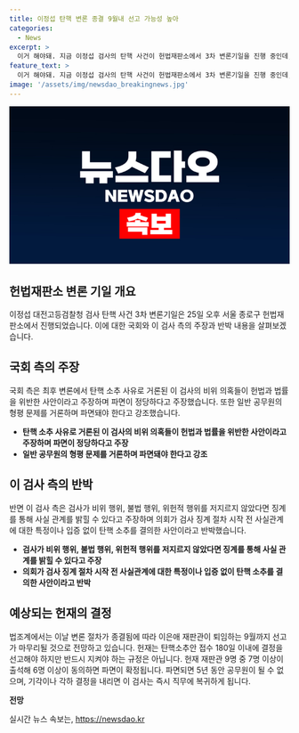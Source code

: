 ```yaml
---
title: 이정섭 탄핵 변론 종결 9월내 선고 가능성 높아
categories:
  - News
excerpt: >
  이거 해야돼. 지금 이정섭 검사의 탄핵 사건이 헌법재판소에서 3차 변론기일을 진행 중인데, 국회는 이 검사가 법과 헌법을 위반했으며, 비위 의혹 등의 이유로 탄핵을 요구하고 있어. 반면 이 검사 측은 사실 관계에 대한 입증 없이 탄핵 소추가 결의되어 직무가 정지된 것에 반박하고 있어. 이러한 논쟁 속에서 헌재는 결정을 선고하게 될 것으로 예상되고, 이 결과에 따라 이 검사의 직무복귀 또는 파면이 결정될 전망이다.
feature_text: >
  이거 해야돼. 지금 이정섭 검사의 탄핵 사건이 헌법재판소에서 3차 변론기일을 진행 중인데, 국회는 이 검사가 법과 헌법을 위반했으며, 비위 의혹 등의 이유로 탄핵을 요구하고 있어. 반면 이 검사 측은 사실 관계에 대한 입증 없이 탄핵 소추가 결의되어 직무가 정지된 것에 반박하고 있어. 이러한 논쟁 속에서 헌재는 결정을 선고하게 될 것으로 예상되고, 이 결과에 따라 이 검사의 직무복귀 또는 파면이 결정될 전망이다.
image: '/assets/img/newsdao_breakingnews.jpg'
---
```


<p><img src="/assets/img/newsdao_breakingnews.jpg" alt="implanttips 속보" /></p>

<h2 data-ke-size="size26">헌법재판소 변론 기일 개요</h2>

<p data-ke-size="size16">이정섭 대전고등검찰청 검사 탄핵 사건 3차 변론기일은 25일 오후 서울 종로구 헌법재판소에서 진행되었습니다. 이에 대한 국회와 이 검사 측의 주장과 반박 내용을 살펴보겠습니다.</p>

<h2 data-ke-size="size26">국회 측의 주장</h2>

<p data-ke-size="size16">국회 측은 최후 변론에서 탄핵 소추 사유로 거론된 이 검사의 비위 의혹들이 헌법과 법률을 위반한 사안이라고 주장하며 파면이 정당하다고 주장했습니다. 또한 일반 공무원의 형평 문제를 거론하며 파면돼야 한다고 강조했습니다.</p>

<ul>
  <li><b>탄핵 소추 사유로 거론된 이 검사의 비위 의혹들이 헌법과 법률을 위반한 사안이라고 주장하며 파면이 정당하다고 주장</b></li>
  <li><b>일반 공무원의 형평 문제를 거론하며 파면돼야 한다고 강조</b></li>
</ul>

<h2 data-ke-size="size26">이 검사 측의 반박</h2>

<p data-ke-size="size16">반면 이 검사 측은 검사가 비위 행위, 불법 행위, 위헌적 행위를 저지르지 않았다면 징계를 통해 사실 관계를 밝힐 수 있다고 주장하며 의회가 검사 징계 절차 시작 전 사실관계에 대한 특정이나 입증 없이 탄핵 소추를 결의한 사안이라고 반박했습니다.</p>

<ul>
  <li><b>검사가 비위 행위, 불법 행위, 위헌적 행위를 저지르지 않았다면 징계를 통해 사실 관계를 밝힐 수 있다고 주장</b></li>
  <li><b>의회가 검사 징계 절차 시작 전 사실관계에 대한 특정이나 입증 없이 탄핵 소추를 결의한 사안이라고 반박</b></li>
</ul>

<h2 data-ke-size="size26">예상되는 헌재의 결정</h2>

<p data-ke-size="size16">법조계에서는 이날 변론 절차가 종결됨에 따라 이은애 재판관이 퇴임하는 9월까지 선고가 마무리될 것으로 전망하고 있습니다. 헌재는 탄핵소추안 접수 180일 이내에 결정을 선고해야 하지만 반드시 지켜야 하는 규정은 아닙니다. 헌재 재판관 9명 중 7명 이상이 출석해 6명 이상이 동의하면 파면이 확정됩니다. 파면되면 5년 동안 공무원이 될 수 없으며, 기각이나 각하 결정을 내리면 이 검사는 즉시 직무에 복귀하게 됩니다.</p>

<p><tbody style="text-align: center;">
  <tr>
    <td style="text-align: center; height: 17px;"><b>전망</b></td>
  </tr>
</tbody></p>
실시간 뉴스 속보는, <a href="https://newsdao.kr" rel="dofollow">https://newsdao.kr</a>



